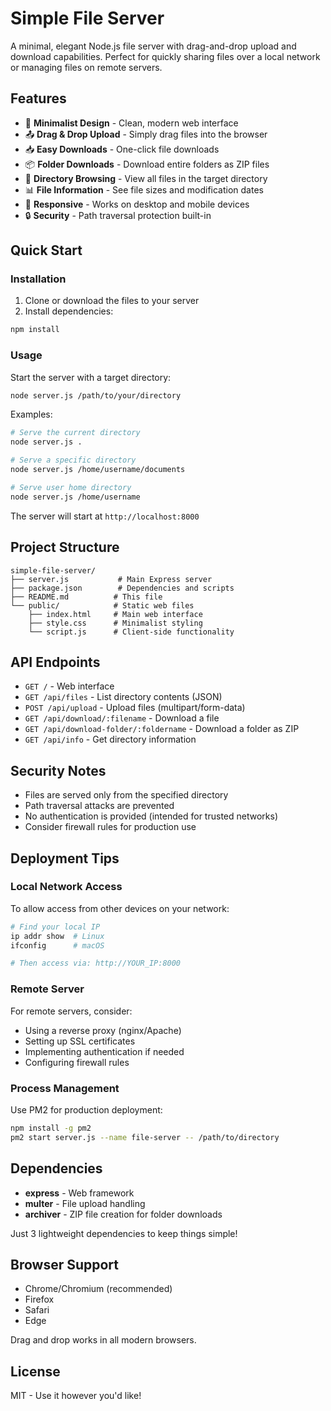 # Simple File Server

A minimal, elegant Node.js file server with drag-and-drop upload and download capabilities. Perfect for quickly sharing files over a local network or managing files on remote servers.

## Features

- 🎯 **Minimalist Design** - Clean, modern web interface
- 📤 **Drag & Drop Upload** - Simply drag files into the browser
- 📥 **Easy Downloads** - One-click file downloads
- 📦 **Folder Downloads** - Download entire folders as ZIP files
- 📁 **Directory Browsing** - View all files in the target directory
- 📊 **File Information** - See file sizes and modification dates
- 📱 **Responsive** - Works on desktop and mobile devices
- 🔒 **Security** - Path traversal protection built-in

## Quick Start

### Installation

1. Clone or download the files to your server
2. Install dependencies:
```bash
npm install
```

### Usage

Start the server with a target directory:
```bash
node server.js /path/to/your/directory
```

Examples:
```bash
# Serve the current directory
node server.js .

# Serve a specific directory
node server.js /home/username/documents

# Serve user home directory
node server.js /home/username
```

The server will start at `http://localhost:8000`

## Project Structure

```
simple-file-server/
├── server.js           # Main Express server
├── package.json        # Dependencies and scripts
├── README.md          # This file
└── public/            # Static web files
    ├── index.html     # Main web interface
    ├── style.css      # Minimalist styling
    └── script.js      # Client-side functionality
```

## API Endpoints

- `GET /` - Web interface
- `GET /api/files` - List directory contents (JSON)
- `POST /api/upload` - Upload files (multipart/form-data)
- `GET /api/download/:filename` - Download a file
- `GET /api/download-folder/:foldername` - Download a folder as ZIP
- `GET /api/info` - Get directory information

## Security Notes

- Files are served only from the specified directory
- Path traversal attacks are prevented
- No authentication is provided (intended for trusted networks)
- Consider firewall rules for production use

## Deployment Tips

### Local Network Access

To allow access from other devices on your network:
```bash
# Find your local IP
ip addr show  # Linux
ifconfig      # macOS

# Then access via: http://YOUR_IP:8000
```

### Remote Server

For remote servers, consider:
- Using a reverse proxy (nginx/Apache)
- Setting up SSL certificates
- Implementing authentication if needed
- Configuring firewall rules

### Process Management

Use PM2 for production deployment:
```bash
npm install -g pm2
pm2 start server.js --name file-server -- /path/to/directory
```

## Dependencies

- **express** - Web framework
- **multer** - File upload handling
- **archiver** - ZIP file creation for folder downloads

Just 3 lightweight dependencies to keep things simple!

## Browser Support

- Chrome/Chromium (recommended)
- Firefox
- Safari
- Edge

Drag and drop works in all modern browsers.

## License

MIT - Use it however you'd like!
